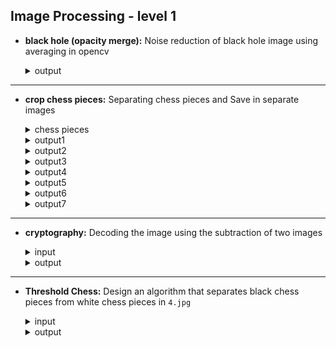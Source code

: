## Image Processing - level 1 

- **black hole (opacity merge):** Noise reduction of black hole image using averaging in opencv
  <details>
    <summary>output</summary>
    <br>
    <img src="https://github.com/hoseindamavandi/Image-Processing/blob/main/Level-2/black%20hole%20(opacity%20merge)/output2.jpg?raw=true" width="350" title="input2-2">

  </details>
  
---

- **crop chess pieces:** Separating chess pieces and Save in separate images
  <details>
    <summary>chess pieces</summary>
    <br>
    <img src="https://github.com/hoseindamavandi/Image-Processing/blob/main/Level-2/crop%20chess%20pieces/chess%20pieces.jpg?raw=true" width="350" title="input2-1">

  </details>
  <details>
    <summary>output1</summary>
    <br>
    <img src="https://github.com/hoseindamavandi/Image-Processing/blob/main/Level-2/crop%20chess%20pieces/chesspieces0.jpg?raw=true" width="350" title="input2-2">

  </details>
  
    <details>
    <summary>output2</summary>
    <br>
    <img src="https://github.com/hoseindamavandi/Image-Processing/blob/main/Level-2/crop%20chess%20pieces/chesspieces1.jpg?raw=true" width="350" title="input2-1">

  </details>
  <details>
    <summary>output3</summary>
    <br>
    <img src="https://github.com/hoseindamavandi/Image-Processing/blob/main/Level-2/crop%20chess%20pieces/chesspieces2.jpg?raw=true" width="350" title="input2-2">

  </details>

  <details>
    <summary>output4</summary>
    <br>
    <img src="https://github.com/hoseindamavandi/Image-Processing/blob/main/Level-2/crop%20chess%20pieces/chesspieces3.jpg?raw=true" width="350" title="input2-2">

  </details>

  <details>
    <summary>output5</summary>
    <br>
    <img src="https://github.com/hoseindamavandi/Image-Processing/blob/main/Level-2/crop%20chess%20pieces/chesspieces4.jpg?raw=true" width="350" title="input2-2">

  </details>

  <details>
    <summary>output6</summary>
    <br>
    <img src="https://github.com/hoseindamavandi/Image-Processing/blob/main/Level-2/crop%20chess%20pieces/chesspieces5.jpg?raw=true" width="350" title="input2-2">

  </details>

  <details>
    <summary>output7</summary>
    <br>
    <img src="https://github.com/hoseindamavandi/Image-Processing/blob/main/Level-2/crop%20chess%20pieces/chesspieces6.jpg?raw=true" width="350" title="input2-2">

  </details>

---

- **cryptography:** Decoding the image using the subtraction of two images
  <details>
    <summary>input</summary>
    <br>
    <img src="" width="350" title="input">

  </details>
  <details>
    <summary>output</summary>
    <br>
    <img src="https://github.com/hoseindamavandi/Image-Processing/blob/main/Level-2/cryptography/output1.jpg?raw=true" width="350" title="hover text">
  </details>
  
---

- **Threshold Chess:** Design an algorithm that separates black chess pieces from white chess pieces in `4.jpg`
  <details>
    <summary>input</summary>
    <br>
    <img src="https://user-images.githubusercontent.com/83751182/142158177-615b5925-bcf1-45d9-82b7-647429f01a9a.jpg" width="350" title="input2-1">

  </details>
  <details>
    <summary>output</summary>

    <br>
    <img src="https://github.com/hoseindamavandi/Image-Processing/blob/main/Level-1/threshold%20chess/output4.jpg?raw=true" width="350" title="input2-2">

  </details>
